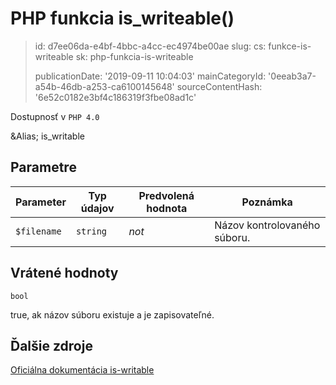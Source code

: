 PHP funkcia is_writeable()
==========================

> id: d7ee06da-e4bf-4bbc-a4cc-ec4974be00ae
> slug:
> 	cs: funkce-is-writeable
> 	sk: php-funkcia-is-writeable
> 
> publicationDate: '2019-09-11 10:04:03'
> mainCategoryId: '0eeab3a7-a54b-46db-a253-ca6100145648'
> sourceContentHash: '6e52c0182e3bf4c186319f3fbe08ad1c'

Dostupnosť v `PHP 4.0`

&Alias; <function>is_writable</function>


Parametre
--------------

| Parameter | Typ údajov | Predvolená hodnota | Poznámka |
|-----|-----|-----|-----|
| `$filename` | `string` | *not* | Názov kontrolovaného súboru. |


Vrátené hodnoty
----------------

`bool`

true, ak názov súboru existuje a je
zapisovateľné.

Ďalšie zdroje
------------

[Oficiálna dokumentácia is-writable](https://www.php.net/manual/en/function.is-writeable.php)
